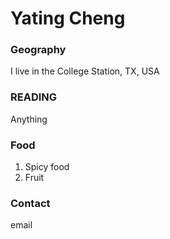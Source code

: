 # Yating Cheng

### Geography

I live in the College Station, TX, USA


### READING 

Anything


### Food

1. Spicy food
2. Fruit



### Contact 

email
